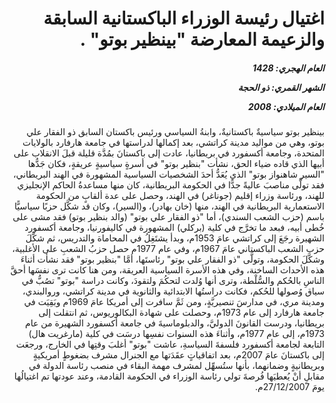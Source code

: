 <h1 dir="rtl">اغتيال رئيسة الوزراء الباكستانية السابقة والزعيمة المعارضة "بينظير بوتو" .</h1>

<h5 dir="rtl">العام الهجري:  1428

الشهر القمري: ذو الحجة

العام الميلادي: 2008</h5>

<p dir="rtl">بينظير بوتو سياسيةٌ باكستانيةٌ، وابنةُ السياسي ورئيس باكستان السابق ذو الفقار علي بوتو، وهي من مواليد مدينة كراتشي، بعد إكمالها لدراستها في جامعة هارفارد بالولايات المتحدة، وجامعة أكسفورد في بريطانيا، عادت إلى باكستانَ بمُدَّة قليلة قبلَ الانقلاب على أبيها الذي قاده ضياء الحق، نشأت "بنظير بوتو" في أسرةٍ سياسيةٍ عريقةٍ، فكان جَدُّها "السير شاهنواز بوتو" الذي يُعَدُّ أحدَ الشخصيات السياسية المشهورة في الهند البريطاني، فقد تولَّى مناصبَ عاليةً جدًّا في الحكومة البريطانية، كان منها مساعدةُ الحاكم الإنجليزي للهند، ورئاسة وزراء إقليم (جوناغر) في الهند، وحصل على عدة ألقابٍ من الحكومة الاستعمارية البريطانية في الهند، منها (خان بهادر)، و(السير)، وكان قد شكَّل حزبًا سياسيًّا باسم (حزب الشعب السندي)، أما "ذو الفقار علي بوتو" (والد بنظير بوتو) فقد مشى على خُطى أبيه، فبعد ما تخرَّج في كلية (بركلي) المشهورة في كاليفورنيا، وجامعة أكسفورد الشهيرة رجَعَ إلى كراتشي عامَ 1953م، وبدأ يشتَغِلُ في المحاماة والتدريس، ثم شكَّلَ حزب الشعب الباكستاني عامَ 1967م، وفي عام 1977م حصل حزبُ الشعبِ على الأغلبية، وشكَّلَ الحكومة، وتولَّى "ذو الفقار علي بوتو" رئاستَها، أمَّا "بنظير بوتو" فقد نشأت أثناءَ هذه الأحداث الساخنة، وفي هذه الأسرة السياسية العريقة، ومن هنا كانت ترى نفسَها أحقَّ الناسِ بالحُكم والسُّلْطة، وترى أنها وُلدت لتحكُمَ ولتقودَ، وكانت دراسة "بوتو" تصُبُّ في سياق وُصولها للحُكم، فكانت دراستُها الابتدائية والثانوية في مدينة كراتشي، وروالبندي، ومدينة مري، في مدارسَ تنصيريَّةٍ، ومن ثَمَّ سافرت إلى أمريكا عامَ 1969م وبَقِيَت في جامعة هارفارد إلى عام 1973م، وحصلت على شهادة البكالوريوس، ثم انتقلت إلى بريطانيا، ودرست القانونَ الدوليَّ، والدبلوماسيةَ في جامعة أكسفورد الشهيرة من عام 1973م، إلى عام 1977م، وأثناءَ هذه السنوات نفسِها درسَت في كلية (مارغريت هال) التابعة لجامعة أكسفورد فلسفةَ السياسةِ، عاشت "بوتو" أغلبَ وقتِها في الخارج، ورجعَت إلى باكستانَ عامَ 2007م، بعد اتفاقياتٍ عقَدَتها مع الجنرال مشرف بضغوطٍ أمريكيةٍ وبريطانيةٍ وضمانهما، بأنها ستُسهِّل لمشرف مهمة البقاء في منصب رئاسة الدولة في مقابلِ أنْ يُعطيَها فُرصةَ تولي رئاسة الوزراء في الحكومة القادمة، وعند عودتها تم اغتيالُها يومَ 27/12/2007م.</p></br>
